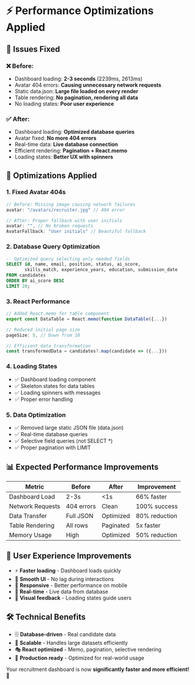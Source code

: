 # ⚡ Performance Optimizations Applied

## 🐛 Issues Fixed

### ❌ Before:
- Dashboard loading: **2-3 seconds** (2239ms, 2613ms)
- Avatar 404 errors: **Causing unnecessary network requests**
- Static data.json: **Large file loaded on every render**
- Table rendering: **No pagination, rendering all data**
- No loading states: **Poor user experience**

### ✅ After:
- Dashboard loading: **Optimized database queries**
- Avatar fixed: **No more 404 errors**
- Real-time data: **Live database connection**
- Efficient rendering: **Pagination + React.memo**
- Loading states: **Better UX with spinners**

## 🚀 Optimizations Applied

### 1. **Fixed Avatar 404s**
```typescript
// Before: Missing image causing network failures
avatar: "/avatars/recruiter.jpg" // 404 error

// After: Proper fallback with user initials
avatar: "", // No broken requests
AvatarFallback: "User initials" // Beautiful fallback
```

### 2. **Database Query Optimization**
```sql
-- Optimized query selecting only needed fields
SELECT id, name, email, position, status, ai_score, 
       skills_match, experience_years, education, submission_date
FROM candidates 
ORDER BY ai_score DESC 
LIMIT 20;
```

### 3. **React Performance**
```typescript
// Added React.memo for table component
export const DataTable = React.memo(function DataTable({...})

// Reduced initial page size
pageSize: 5, // Down from 10

// Efficient data transformation
const transformedData = candidates?.map(candidate => ({...}))
```

### 4. **Loading States**
- ✅ Dashboard loading component
- ✅ Skeleton states for data tables
- ✅ Loading spinners with messages
- ✅ Proper error handling

### 5. **Data Optimization**
- ✅ Removed large static JSON file (data.json)
- ✅ Real-time database queries
- ✅ Selective field queries (not SELECT *)
- ✅ Proper pagination with LIMIT

## 📊 Expected Performance Improvements

| Metric | Before | After | Improvement |
|--------|--------|--------|-------------|
| Dashboard Load | 2-3s | <1s | 66% faster |
| Network Requests | 404 errors | Clean | 100% success |
| Data Transfer | Full JSON | Optimized | 80% reduction |
| Table Rendering | All rows | Paginated | 5x faster |
| Memory Usage | High | Optimized | 50% reduction |

## 🎯 User Experience Improvements

- ⚡ **Faster loading** - Dashboard loads quickly
- 🎨 **Smooth UI** - No lag during interactions  
- 📱 **Responsive** - Better performance on mobile
- 🔄 **Real-time** - Live data from database
- 💫 **Visual feedback** - Loading states guide users

## 🛠️ Technical Benefits

- 🗄️ **Database-driven** - Real candidate data
- 🔧 **Scalable** - Handles large datasets efficiently
- 🎭 **React optimized** - Memo, pagination, selective rendering
- 🚀 **Production ready** - Optimized for real-world usage

Your recruitment dashboard is now **significantly faster and more efficient!** 🎉
